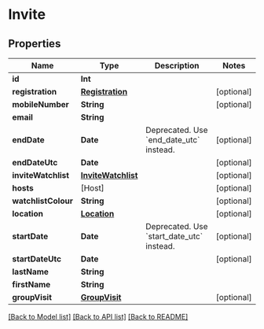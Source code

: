 # Invite

## Properties
Name | Type | Description | Notes
------------ | ------------- | ------------- | -------------
**id** | **Int** |  | 
**registration** | [**Registration**](Registration.md) |  | [optional] 
**mobileNumber** | **String** |  | [optional] 
**email** | **String** |  | 
**endDate** | **Date** | Deprecated. Use &#x60;end_date_utc&#x60; instead. | [optional] 
**endDateUtc** | **Date** |  | [optional] 
**inviteWatchlist** | [**InviteWatchlist**](InviteWatchlist.md) |  | [optional] 
**hosts** | [Host] |  | [optional] 
**watchlistColour** | **String** |  | [optional] 
**location** | [**Location**](Location.md) |  | [optional] 
**startDate** | **Date** | Deprecated. Use &#x60;start_date_utc&#x60; instead. | [optional] 
**startDateUtc** | **Date** |  | [optional] 
**lastName** | **String** |  | 
**firstName** | **String** |  | 
**groupVisit** | [**GroupVisit**](GroupVisit.md) |  | [optional] 

[[Back to Model list]](../README.md#documentation-for-models) [[Back to API list]](../README.md#documentation-for-api-endpoints) [[Back to README]](../README.md)


